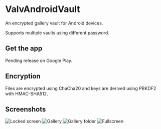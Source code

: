 # ValvAndroidVault
An encrypted gallery vault for Android devices.

Supports multiple vaults using different password.

## Get the app
Pending release on Google Play.

## Encryption
Files are encrypted using ChaCha20 and keys are derived using PBKDF2 with HMAC-SHA512.

## Screenshots
![Locked screen](https://api.arctosoft.com/screenshots/vault/5.png "Locked screen")
![Gallery](https://api.arctosoft.com/screenshots/vault/6.png "Gallery")
![Gallery folder](https://api.arctosoft.com/screenshots/vault/3.png "Gallery folder")
![Fullscreen](https://api.arctosoft.com/screenshots/vault/4.png "Fullscreen")
